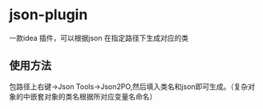 # json-plugin
一款idea 插件，可以根据json 在指定路径下生成对应的类
## 使用方法
包路径上右键->Json Tools->Json2PO,然后填入类名和json即可生成。（复杂对象的中嵌套对象的类名根据所对应变量名命名）
